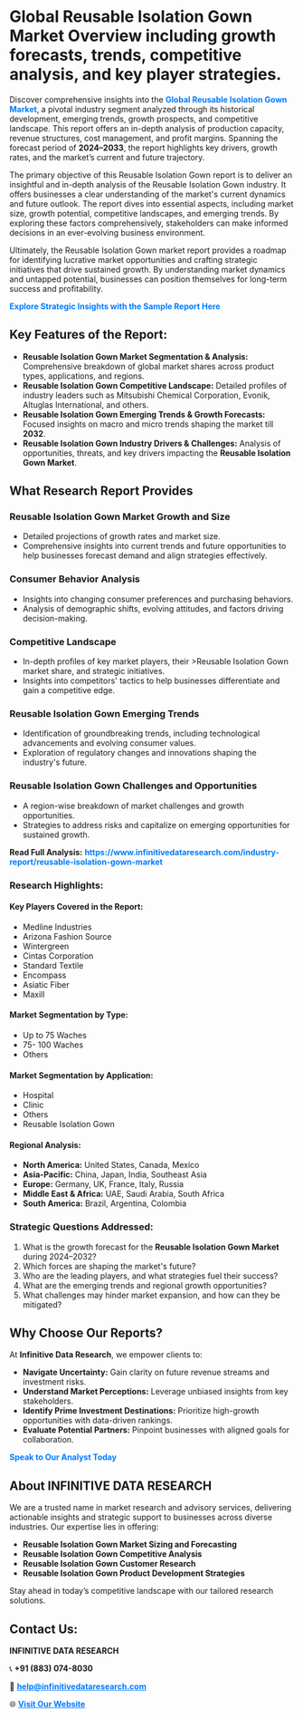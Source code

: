 <h1>Global Reusable Isolation Gown Market Overview including growth forecasts, trends, competitive analysis, and key player strategies.</h1>
<p>
Discover comprehensive insights into the 
<a href="https://www.infinitivedataresearch.com/industry-report/reusable-isolation-gown-market" rel="dofollow" style="color: #007BFF; text-decoration: none;"><strong>Global Reusable Isolation Gown Market</strong></a>, a pivotal industry segment analyzed through its historical development, emerging trends, growth prospects, and competitive landscape. This report offers an in-depth analysis of production capacity, revenue structures, cost management, and profit margins. Spanning the forecast period of <strong>2024–2033</strong>, the report highlights key drivers, growth rates, and the market’s current and future trajectory.
</p>
<p>
The primary objective of this Reusable Isolation Gown report is to deliver an insightful and in-depth analysis of the Reusable Isolation Gown industry. It offers businesses a clear understanding of the market's current dynamics and future outlook. The report dives into essential aspects, including market size, growth potential, competitive landscapes, and emerging trends. By exploring these factors comprehensively, stakeholders can make informed decisions in an ever-evolving business environment.
</p>
<p>
Ultimately, the Reusable Isolation Gown market report provides a roadmap for identifying lucrative market opportunities and crafting strategic initiatives that drive sustained growth. By understanding market dynamics and untapped potential, businesses can position themselves for long-term success and profitability.
</p>
<p>
<a href="https://www.infinitivedataresearch.com/request-sample/reportId=112074" style="color: #007BFF; text-decoration: none;"><strong>Explore Strategic Insights with the Sample Report Here</strong></a>
</p>

<h2>Key Features of the Report:</h2>
<ul>
<li><strong>Reusable Isolation Gown Market Segmentation & Analysis:</strong> Comprehensive breakdown of global market shares across product types, applications, and regions.</li>
<li><strong>Reusable Isolation Gown Competitive Landscape:</strong> Detailed profiles of industry leaders such as Mitsubishi Chemical Corporation, Evonik, Altuglas International, and others.</li>
<li><strong>Reusable Isolation Gown Emerging Trends & Growth Forecasts:</strong> Focused insights on macro and micro trends shaping the market till <strong>2032</strong>.</li>
<li><strong>Reusable Isolation Gown Industry Drivers & Challenges:</strong> Analysis of opportunities, threats, and key drivers impacting the <strong>Reusable Isolation Gown Market</strong>.</li>
</ul>

<h2>What Research Report Provides</h2>
<h3>Reusable Isolation Gown Market Growth and Size</h3>
<ul>
<li>Detailed projections of growth rates and market size.</li>
<li>Comprehensive insights into current trends and future opportunities to help businesses forecast demand and align strategies effectively.</li>
</ul>

<h3>Consumer Behavior Analysis</h3>
<ul>
<li>Insights into changing consumer preferences and purchasing behaviors.</li>
<li>Analysis of demographic shifts, evolving attitudes, and factors driving decision-making.</li>
</ul>

<h3>Competitive Landscape</h3>
<ul>
<li>In-depth profiles of key market players, their >Reusable Isolation Gown market share, and strategic initiatives.</li>
<li>Insights into competitors' tactics to help businesses differentiate and gain a competitive edge.</li>
</ul>

<h3>Reusable Isolation Gown Emerging Trends</h3>
<ul>
<li>Identification of groundbreaking trends, including technological advancements and evolving consumer values.</li>
<li>Exploration of regulatory changes and innovations shaping the industry's future.</li>
</ul>

<h3>Reusable Isolation Gown Challenges and Opportunities</h3>
<ul>
<li>A region-wise breakdown of market challenges and growth opportunities.</li>
<li>Strategies to address risks and capitalize on emerging opportunities for sustained growth.</li>
</ul>
<p><strong>Read Full Analysis:</strong> <a href="https://www.infinitivedataresearch.com/industry-report/reusable-isolation-gown-market" rel="dofollow" style="color: #007BFF; text-decoration: none;"><strong>https://www.infinitivedataresearch.com/industry-report/reusable-isolation-gown-market</strong></a></p>
<h3>Research Highlights:</h3>
<h4>Key Players Covered in the Report:</h4>
<ul><li>Medline Industries</li><li>Arizona Fashion Source</li><li>Wintergreen</li><li>Cintas Corporation</li><li>Standard Textile</li><li>Encompass</li><li>Asiatic Fiber</li><li>Maxill</li></ul>
<h4>Market Segmentation by Type:</h4>
<ul><li>Up to 75 Waches</li><li>75- 100 Waches</li><li>Others</li></ul>
<h4>Market Segmentation by Application:</h4>
<ul><li>Hospital</li><li>Clinic</li><li>Others</li><li>Reusable Isolation Gown</li></ul>

<h4>Regional Analysis:</h4>
<ul>
<li><strong>North America:</strong> United States, Canada, Mexico</li>
<li><strong>Asia-Pacific:</strong> China, Japan, India, Southeast Asia</li>
<li><strong>Europe:</strong> Germany, UK, France, Italy, Russia</li>
<li><strong>Middle East & Africa:</strong> UAE, Saudi Arabia, South Africa</li>
<li><strong>South America:</strong> Brazil, Argentina, Colombia</li>
</ul>

<h3>Strategic Questions Addressed:</h3>
<ol>
<li>What is the growth forecast for the <strong>Reusable Isolation Gown Market</strong> during 2024–2032?</li>
<li>Which forces are shaping the market's future?</li>
<li>Who are the leading players, and what strategies fuel their success?</li>
<li>What are the emerging trends and regional growth opportunities?</li>
<li>What challenges may hinder market expansion, and how can they be mitigated?</li>
</ol>

<h2>Why Choose Our Reports?</h2>
<p>At <strong>Infinitive Data Research</strong>, we empower clients to:</p>
<ul>
<li><strong>Navigate Uncertainty:</strong> Gain clarity on future revenue streams and investment risks.</li>
<li><strong>Understand Market Perceptions:</strong> Leverage unbiased insights from key stakeholders.</li>
<li><strong>Identify Prime Investment Destinations:</strong> Prioritize high-growth opportunities with data-driven rankings.</li>
<li><strong>Evaluate Potential Partners:</strong> Pinpoint businesses with aligned goals for collaboration.</li>
</ul>
<p><a href="https://www.infinitivedataresearch.com/industry-report/reusable-isolation-gown-market" rel="dofollow" style="color: #007BFF; text-decoration: none;"><strong>Speak to Our Analyst Today</strong></a></p>

<h2>About INFINITIVE DATA RESEARCH</h2>
<p>We are a trusted name in market research and advisory services, delivering actionable insights and strategic support to businesses across diverse industries. Our expertise lies in offering:</p>
<ul>
<li><strong>Reusable Isolation Gown Market Sizing and Forecasting</strong></li>
<li><strong>Reusable Isolation Gown Competitive Analysis</strong></li>
<li><strong>Reusable Isolation Gown Customer Research</strong></li>
<li><strong>Reusable Isolation Gown Product Development Strategies</strong></li>
</ul>
<p>Stay ahead in today’s competitive landscape with our tailored research solutions.</p>

<h2>Contact Us:</h2>
<p><strong>INFINITIVE DATA RESEARCH</strong></p>
<p>📞 <strong>+91 (883) 074-8030</strong></p>
<p>📧 <strong><a href="mailto:help@infinitivedataresearch.com" style="color: #007BFF;">help@infinitivedataresearch.com</a></strong></p>
<p>🌐 <strong><a href="https://www.infinitivedataresearch.com" rel="dofollow" style="color: #007BFF;">Visit Our Website</a></strong></p>